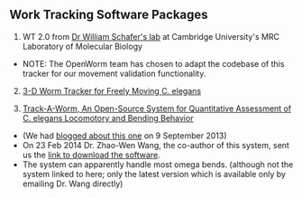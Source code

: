 ## Work Tracking Software Packages ##

1. WT 2.0 from [Dr William Schafer's lab](http://www2.mrc-lmb.cam.ac.uk/groups/wschafer/) at Cambridge University's MRC Laboratory of Molecular Biology
 * NOTE: The OpenWorm team has chosen to adapt the codebase of this tracker for our movement validation functionality.

2. [3-D Worm Tracker for Freely Moving C. elegans](http://www.pubmedcentral.nih.gov/articlerender.fcgi?artid=3578814&tool=pmcentrez&rendertype=abstract)

3. [Track-A-Worm, An Open-Source System for Quantitative Assessment of C. elegans Locomotory and Bending Behavior](http://www.plosone.org/article/info:doi/10.1371/journal.pone.0069653)
  * (We had [blogged about this one](http://blog.openworm.org/post/60312568840/ios-game-looks-to-kickstart-neuroscience-education) on 9 September 2013)
  * On 23 Feb 2014 Dr. Zhao-Wen Wang, the co-author of this system, sent us the [link to download the software](http://zwwang.uchc.edu/wormtrack/index.html).
  * The system can apparently handle most omega bends.  (although not the system linked to here; only the latest version which is available only by emailing Dr. Wang directly)
